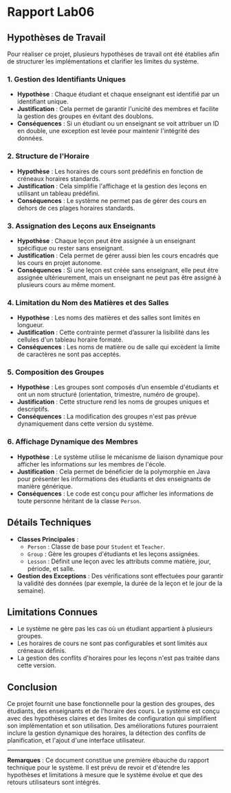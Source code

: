 # Rapport Lab06

## Hypothèses de Travail

Pour réaliser ce projet, plusieurs hypothèses de travail ont été établies afin de structurer les implémentations et clarifier les limites du système.

### 1. Gestion des Identifiants Uniques

- **Hypothèse** : Chaque étudiant et chaque enseignant est identifié par un identifiant unique.
- **Justification** : Cela permet de garantir l'unicité des membres et facilite la gestion des groupes en évitant des doublons.
- **Conséquences** : Si un étudiant ou un enseignant se voit attribuer un ID en double, une exception est levée pour maintenir l'intégrité des données.

### 2. Structure de l'Horaire

- **Hypothèse** : Les horaires de cours sont prédéfinis en fonction de créneaux horaires standards.
- **Justification** : Cela simplifie l'affichage et la gestion des leçons en utilisant un tableau prédéfini.
- **Conséquences** : Le système ne permet pas de gérer des cours en dehors de ces plages horaires standards.

### 3. Assignation des Leçons aux Enseignants

- **Hypothèse** : Chaque leçon peut être assignée à un enseignant spécifique ou rester sans enseignant.
- **Justification** : Cela permet de gérer aussi bien les cours encadrés que les cours en projet autonome.
- **Conséquences** : Si une leçon est créée sans enseignant, elle peut être assignée ultérieurement, mais un enseignant ne peut pas être assigné à plusieurs cours au même moment.

### 4. Limitation du Nom des Matières et des Salles

- **Hypothèse** : Les noms des matières et des salles sont limités en longueur.
- **Justification** : Cette contrainte permet d’assurer la lisibilité dans les cellules d'un tableau horaire formaté.
- **Conséquences** : Les noms de matière ou de salle qui excèdent la limite de caractères ne sont pas acceptés.

### 5. Composition des Groupes

- **Hypothèse** : Les groupes sont composés d’un ensemble d'étudiants et ont un nom structuré (orientation, trimestre, numéro de groupe).
- **Justification** : Cette structure rend les noms de groupes uniques et descriptifs.
- **Conséquences** : La modification des groupes n'est pas prévue dynamiquement dans cette version du système.

### 6. Affichage Dynamique des Membres

- **Hypothèse** : Le système utilise le mécanisme de liaison dynamique pour afficher les informations sur les membres de l'école.
- **Justification** : Cela permet de bénéficier de la polymorphie en Java pour présenter les informations des étudiants et des enseignants de manière générique.
- **Conséquences** : Le code est conçu pour afficher les informations de toute personne héritant de la classe `Person`.

## Détails Techniques

- **Classes Principales** :
    - `Person` : Classe de base pour `Student` et `Teacher`.
    - `Group` : Gère les groupes d'étudiants et les leçons assignées.
    - `Lesson` : Définit une leçon avec les attributs comme matière, jour, période, et salle.
- **Gestion des Exceptions** : Des vérifications sont effectuées pour garantir la validité des données (par exemple, la durée de la leçon et le jour de la semaine).

## Limitations Connues

- Le système ne gère pas les cas où un étudiant appartient à plusieurs groupes.
- Les horaires de cours ne sont pas configurables et sont limités aux créneaux définis.
- La gestion des conflits d'horaires pour les leçons n'est pas traitée dans cette version.

## Conclusion

Ce projet fournit une base fonctionnelle pour la gestion des groupes, des étudiants, des enseignants et de l'horaire des cours. Le système est conçu avec des hypothèses claires et des limites de configuration qui simplifient son implémentation et son utilisation. Des améliorations futures pourraient inclure la gestion dynamique des horaires, la détection des conflits de planification, et l'ajout d'une interface utilisateur.

---

**Remarques** : Ce document constitue une première ébauche du rapport technique pour le système. Il est prévu de revoir et d'étendre les hypothèses et limitations à mesure que le système évolue et que des retours utilisateurs sont intégrés.

